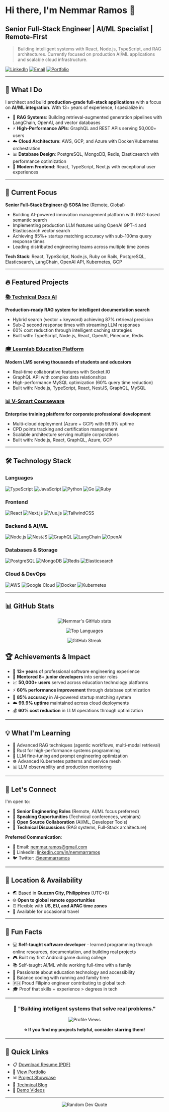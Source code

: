# Hi there, I'm Nemmar Ramos 👋

## Senior Full-Stack Engineer | AI/ML Specialist | Remote-First

> Building intelligent systems with React, Node.js, TypeScript, and RAG architectures. Currently focused on production AI/ML applications and scalable cloud infrastructure.

[![LinkedIn](https://img.shields.io/badge/LinkedIn-Connect-blue?style=flat&logo=linkedin)](https://www.linkedin.com/in/nemmarramos/)
[![Email](https://img.shields.io/badge/Email-Contact-red?style=flat&logo=gmail)](mailto:nemmar.ramos@gmail.com)
[![Portfolio](https://img.shields.io/badge/Portfolio-View-green?style=flat&logo=google-chrome)](https://nemmarramos.dev)

---

## 🚀 What I Do

I architect and build **production-grade full-stack applications** with a focus on **AI/ML integration**. With 13+ years of experience, I specialize in:

- 🤖 **RAG Systems**: Building retrieval-augmented generation pipelines with LangChain, OpenAI, and vector databases
- ⚡ **High-Performance APIs**: GraphQL and REST APIs serving 50,000+ users
- ☁️ **Cloud Architecture**: AWS, GCP, and Azure with Docker/Kubernetes orchestration
- 📊 **Database Design**: PostgreSQL, MongoDB, Redis, Elasticsearch with performance optimization
- 🎨 **Modern Frontend**: React, TypeScript, Next.js with exceptional user experiences

---

## 💼 Current Focus

**Senior Full-Stack Engineer @ SOSA Inc** (Remote, Global)
- Building AI-powered innovation management platform with RAG-based semantic search
- Implementing production LLM features using OpenAI GPT-4 and Elasticsearch vector search
- Achieving 85%+ startup matching accuracy with sub-100ms query response times
- Leading distributed engineering teams across multiple time zones

**Tech Stack**: React, TypeScript, Node.js, Ruby on Rails, PostgreSQL, Elasticsearch, LangChain, OpenAI API, Kubernetes, GCP

---

## 🔥 Featured Projects

### [📚 Technical Docs AI](https://github.com/nemmarramos/technical-docs-ai)
**Production-ready RAG system for intelligent documentation search**
- Hybrid search (vector + keyword) achieving 87% retrieval precision
- Sub-2 second response times with streaming LLM responses
- 60% cost reduction through intelligent caching strategies
- Built with: TypeScript, Node.js, React, OpenAI, Pinecone, Redis

### [🎓 Learnlab Education Platform](https://education.learnlab.ph)
**Modern LMS serving thousands of students and educators**
- Real-time collaborative features with Socket.IO
- GraphQL API with complex data relationships
- High-performance MySQL optimization (60% query time reduction)
- Built with: Node.js, TypeScript, React, NestJS, GraphQL, MySQL

### [📊 V-Smart Courseware](https://courseware.vsmart.ph)
**Enterprise training platform for corporate professional development**
- Multi-cloud deployment (Azure + GCP) with 99.9% uptime
- CPD points tracking and certification management
- Scalable architecture serving multiple corporations
- Built with: Node.js, React, GraphQL, Azure, GCP

---

## 🛠️ Technology Stack

### Languages
![TypeScript](https://img.shields.io/badge/TypeScript-3178C6?style=flat&logo=typescript&logoColor=white)
![JavaScript](https://img.shields.io/badge/JavaScript-F7DF1E?style=flat&logo=javascript&logoColor=black)
![Python](https://img.shields.io/badge/Python-3776AB?style=flat&logo=python&logoColor=white)
![Go](https://img.shields.io/badge/Go-00ADD8?style=flat&logo=go&logoColor=white)
![Ruby](https://img.shields.io/badge/Ruby-CC342D?style=flat&logo=ruby&logoColor=white)

### Frontend
![React](https://img.shields.io/badge/React-61DAFB?style=flat&logo=react&logoColor=black)
![Next.js](https://img.shields.io/badge/Next.js-000000?style=flat&logo=next.js&logoColor=white)
![Vue.js](https://img.shields.io/badge/Vue.js-4FC08D?style=flat&logo=vue.js&logoColor=white)
![TailwindCSS](https://img.shields.io/badge/Tailwind-06B6D4?style=flat&logo=tailwindcss&logoColor=white)

### Backend & AI/ML
![Node.js](https://img.shields.io/badge/Node.js-339933?style=flat&logo=node.js&logoColor=white)
![NestJS](https://img.shields.io/badge/NestJS-E0234E?style=flat&logo=nestjs&logoColor=white)
![GraphQL](https://img.shields.io/badge/GraphQL-E10098?style=flat&logo=graphql&logoColor=white)
![LangChain](https://img.shields.io/badge/LangChain-1C3C3C?style=flat&logo=chainlink&logoColor=white)
![OpenAI](https://img.shields.io/badge/OpenAI-412991?style=flat&logo=openai&logoColor=white)

### Databases & Storage
![PostgreSQL](https://img.shields.io/badge/PostgreSQL-4169E1?style=flat&logo=postgresql&logoColor=white)
![MongoDB](https://img.shields.io/badge/MongoDB-47A248?style=flat&logo=mongodb&logoColor=white)
![Redis](https://img.shields.io/badge/Redis-DC382D?style=flat&logo=redis&logoColor=white)
![Elasticsearch](https://img.shields.io/badge/Elasticsearch-005571?style=flat&logo=elasticsearch&logoColor=white)

### Cloud & DevOps
![AWS](https://img.shields.io/badge/AWS-232F3E?style=flat&logo=amazon-aws&logoColor=white)
![Google Cloud](https://img.shields.io/badge/GCP-4285F4?style=flat&logo=google-cloud&logoColor=white)
![Docker](https://img.shields.io/badge/Docker-2496ED?style=flat&logo=docker&logoColor=white)
![Kubernetes](https://img.shields.io/badge/Kubernetes-326CE5?style=flat&logo=kubernetes&logoColor=white)

---

## 📊 GitHub Stats

<div align="center">
  
![Nemmar's GitHub stats](https://github-readme-stats.vercel.app/api?username=nemmarramos&show_icons=true&theme=radical&hide_border=true&include_all_commits=true&count_private=true)

![Top Languages](https://github-readme-stats.vercel.app/api/top-langs/?username=nemmarramos&layout=compact&theme=radical&hide_border=true&langs_count=8)

![GitHub Streak](https://github-readme-streak-stats.herokuapp.com/?user=nemmarramos&theme=radical&hide_border=true)

</div>

## 🏆 Achievements & Impact

- 🚀 **13+ years** of professional software engineering experience
- 👥 **Mentored 8+ junior developers** into senior roles
- 📈 **50,000+ users** served across education technology platforms
- ⚡ **60% performance improvement** through database optimization
- 🤖 **85% accuracy** in AI-powered startup matching system
- ☁️ **99.9% uptime** maintained across cloud deployments
- 💰 **60% cost reduction** in LLM operations through optimization

---

## 💡 What I'm Learning

- 🔬 Advanced RAG techniques (agentic workflows, multi-modal retrieval)
- 🦀 Rust for high-performance systems programming
- 🧠 LLM fine-tuning and prompt engineering optimization
- ☸️ Advanced Kubernetes patterns and service mesh
- 📊 LLM observability and production monitoring

---

## 🤝 Let's Connect

I'm open to:
- 💼 **Senior Engineering Roles** (Remote, AI/ML focus preferred)
- 🎤 **Speaking Opportunities** (Technical conferences, webinars)
- 🤝 **Open Source Collaboration** (AI/ML, Developer Tools)
- 💬 **Technical Discussions** (RAG systems, Full-Stack architecture)

**Preferred Communication**:
- 📧 Email: [nemmar.ramos@gmail.com](mailto:nemmar.ramos@gmail.com)
- 💼 LinkedIn: [linkedin.com/in/nemmarramos](https://www.linkedin.com/in/nemmarramos)
- 🐦 Twitter: [@nemmarramos](https://twitter.com/nemmarramos)

---

## 📍 Location & Availability

- 🌏 Based in **Quezon City, Philippines** (UTC+8)
- 🌐 **Open to global remote opportunities**
- ⏰ Flexible with **US, EU, and APAC time zones**
- 🛫 Available for occasional travel

---

## 🎯 Fun Facts

- 💻 **Self-taught software developer** - learned programming through online resources, documentation, and building real projects
- 🎮 Built my first Android game during college
- 📚 Self-taught AI/ML while working full-time with a family
- 🌱 Passionate about education technology and accessibility
- 🏃 Balance coding with running and family time
- 🇵🇭 Proud Filipino engineer contributing to global tech
- 🎓 Proof that skills + experience > degrees in tech

---

<div align="center">

### 💬 "Building intelligent systems that solve real problems."

![Profile Views](https://komarev.com/ghpvc/?username=nemmarramos&color=brightgreen&style=flat)

**⭐ If you find my projects helpful, consider starring them!**

</div>

---

## 📄 Quick Links

- 📋 [Download Resume (PDF)](https://nemmarramos.dev/resume.pdf)
- 💼 [View Portfolio](https://nemmarramos.dev)
- 📊 [Project Showcase](https://nemmarramos.dev/projects)
- 📝 [Technical Blog](https://dev.to/nemmarramos)
- 🎥 [Demo Videos](https://youtube.com/@nemmarramos)

---

<div align="center">
  <img src="https://quotes-github-readme.vercel.app/api?type=horizontal&theme=radical" alt="Random Dev Quote"/>
</div>
